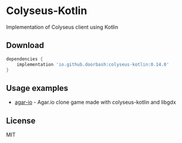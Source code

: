 # Colyseus-Kotlin

Implementation of Colyseus client using Kotlin

## Download

```groovy
dependencies {
    implementation 'io.github.doorbash:colyseus-kotlin:0.14.0'
}
```

## Usage examples
- [agar-io](https://github.com/doorbash/agar-io) - Agar.io clone game made with colyseus-kotlin and libgdx

## License

MIT
